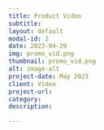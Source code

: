 ```yaml
---
title: Product Video
subtitle: 
layout: default
modal-id: 2
date: 2023-04-29
img: promo_vid.png
thumbnail: promo_vid.png
alt: image-alt
project-date: May 2023
client: Video
project-url: 
category: 
description: 

---
```

